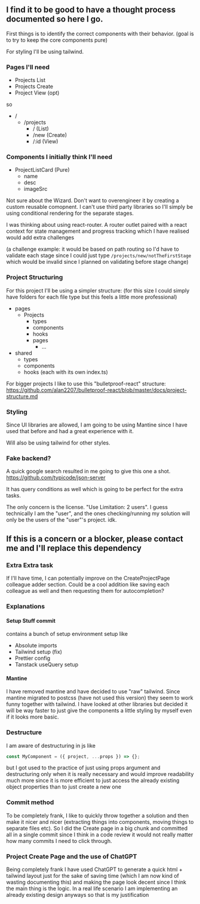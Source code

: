 ## I find it to be good to have a thought process documented so here I go.

First things is to identify the correct components with their behavior.
(goal is to try to keep the core components pure)

For styling I'll be using tailwind.

### Pages I'll need

-   Projects List
-   Projects Create
-   Project View (opt)

so

-   /
    -   /projects
        -   / (List)
        -   /new (Create)
        -   /:id (View)

### Components I initially think I'll need

-   ProjectListCard (Pure)
    -   name
    -   desc
    -   imageSrc

Not sure about the Wizard.
Don't want to overengineer it by creating a custom reusable comopnent.
I can't use third party libraries so I'll simply be using conditional rendering for the separate stages.

I was thinking about using react-router. A router outlet paired with a react context for state management and progress tracking which I have realised would add extra challenges

(a challenge example: it would be based on path routing so I'd have to validate each stage since I could just type `/projects/new/notTheFirstStage` which would be invalid since I planned on validating before stage change)

### Project Structuring

For this project I'll be using a simpler structure:
(for this size I could simply have folders for each file type but this feels a little more professional)

-   pages
    -   Projects
        -   types
        -   components
        -   hooks
        -   pages
            -   ...
-   shared
    -   types
    -   components
    -   hooks
        (each with its own index.ts)

For bigger projects I like to use this "bulletproof-react" structure:
https://github.com/alan2207/bulletproof-react/blob/master/docs/project-structure.md

### Styling

Since UI libraries are allowed, I am going to be using Mantine since I have used that before and had a great experience with it.

Will also be using tailwind for other styles.

### Fake backend?

A quick google search resulted in me going to give this one a shot. https://github.com/typicode/json-server

It has query conditions as well which is going to be perfect for the extra tasks.

The only concern is the license. "Use Limitation: 2 users". I guess technically I am the "user", and the ones checking/running my solution will only be the users of the "user"'s project. idk.

## If this is a concern or a blocker, please contact me and I'll replace this dependency

### Extra Extra task

If I'll have time, I can potentially improve on the CreateProjectPage colleague adder section.
Could be a cool addition like saving each colleague as well and then requesting them for autocompletion?

### Explanations

#### Setup Stuff commit

contains a bunch of setup environment setup like

-   Absolute imports
-   Tailwind setup (fix)
-   Prettier config
-   Tanstack useQuery setup

#### Mantine

I have removed mantine and have decided to use "raw" tailwind. Since mantine migrated to postcss (have not used this version) they seem to work funny together with tailwind. I have looked at other libraries but decided it will be way faster to just give the components a little styling by myself even if it looks more basic.

### Destructure

I am aware of destructuring in js like

```javascript
const MyComponent = ({ project, ...props }) => {};
```

but I got used to the practice of just using props argument and destructuring only when it is really necessary and would improve readability much more since it is more efficient to just access the already existing object properties than to just create a new one

### Commit method

To be completely frank, I like to quickly throw together a solution and then make it nicer and nicer (extracting things into components, moving things to separate files etc). So I did the Create page in a big chunk and committed all in a single commit since I think in a code review it would not really matter how many commits I need to click through.

### Project Create Page and the use of ChatGPT

Being completely frank I have used ChatGPT to generate a quick html + tailwind layout just for the sake of saving time (which I am now kind of wasting documenting this) and making the page look decent since I think the main thing is the logic. In a real life scenario I am implementing an already existing design anyways so that is my justification

